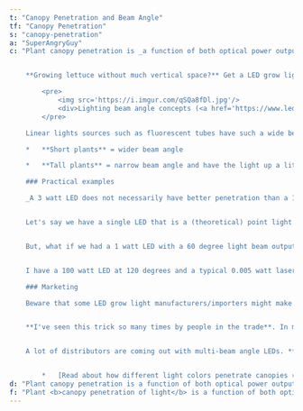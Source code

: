 ```yaml
---
t: "Canopy Penetration and Beam Angle"
tf: "Canopy Penetration"
s: "canopy-penetration"
a: "SuperAngryGuy"
c: "Plant canopy penetration is _a function of both optical power output and how focused that light source is_. This is a huge consideration when building or buying a LED grow light. 


    **Growing lettuce without much vertical space?** Get a LED grow light with wider beam angles. **Growing a 3 foot tall plant where you want the bottom leaves receiving a lager amount of light?** Get a LED grow light with a narrow beam angle but have the light higher (further away from the plant) than a light with a wider beam angle.

        <pre>
            <img src='https://i.imgur.com/qSQa8fDl.jpg'/>
            <div>Lighting beam angle concepts (<a href='https://www.led2work.com/en/support/led-technology/light-guidance'>source</a>)</div>
        </pre>

    Linear lights sources such as fluorescent tubes have such a wide beam angle which is distributed along the bulb, are great for lettuce which can then be stacked on shelves. In most grow situations, the closer your light source is to the plant, the wider the beam angle you want:

    *   **Short plants** = wider beam angle

    *   **Tall plants** = narrow beam angle and have the light up a little higher so that you're not light saturating the upper leaves

    ### Practical examples

    _A 3 watt LED does not necessarily have better penetration than a 1 watt LED_. I've seen such discussions in multiple forums multiple times.


    Let's say we have a single LED that is a (theoretical) point light source. It's light output will follow the square of distance law of light drop off in this case. At one foot we have one unit of light which covers one square feet, at two feet from the LED we have ¼ unit of light which is 4 square feet, at 3 feet from the LED we have ⅑ unit of light which covers 9 square feet etc.


    But, what if we had a 1 watt LED with a 60 degree light beam output and the 3 watt LED with a 120 degree output. What LED penetrates the plant canopy better? _The one watt LED is going to penetrate better_ since its light is 4 times more focused (simplifying here). 


    I have a 100 watt LED at 120 degrees and a typical 0.005 watt laser pointer (lasers are rated on their true optical power output unlike LEDs) at what ever degrees it is. The tiny laser has better penetration. I can focus it to put tiny burn holes on the bottom leaves of a typical indoor plant in a few seconds with better optics than a cheap laser pointer.

    ### Marketing

    Beware that some LED grow light manufacturers/importers might make a comparison and have the ruler (or whatever) say 12 inches from their light (A) and a competitors light (B). So A with a light meter puts out at that 12 inches so much more light than B, maybe even twice as much as their competitor! No, check the beam angle of both the lights. 


    **I've seen this trick so many times by people in the trade**. In most forums it's not under standing beam angle and light drop off. You just need to put the light closer if using shorter plants or low stress training and a screen of green.


    A lot of distributors are coming out with multi-beam angle LEDs. **The ratio of wide angle to short angle** would he a handy piece of information to know as well as their general spectrum (red, far red, blue, etc).


        *   [Read about how different light colors penetrate canopies »](/docs/green-leaves-green-light)"
d: "Plant canopy penetration is a function of both optical power output and how focused that light source is. This is a huge consideration when building or buying a LED grow light."
f: "Plant <b>canopy penetration of light</b> is a function of both optical power output and how focused that source is at the moment of measurement."
---
```

